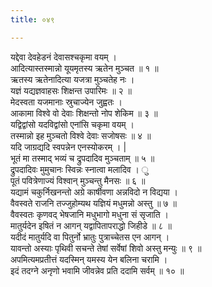 ```yaml
---
title: ०४९

---
```

यद्देवा देवहेडनं देवासश्चकृमा वयम् ।  
आदित्यास्तस्मान्नो यूयमृतस्य ऋतेन मुञ्चत ॥ १ ॥  
ऋतस्य ऋतेनादित्या यजत्रा मुञ्चतेह नः ।  
यज्ञं यद्यज्ञवाहसः शिक्षन्त उपारिमः ॥ २ ॥  
मेदस्वता यजमानाः स्रुचाज्येन जुह्वतः ।  
आकामा विश्वे वो देवाः शिक्षन्तो नोप शेकिम ॥ ३ ॥  
यद्विद्वांसो यदविद्वांसो एनांसि चकृमा वयम् ।  
तस्मान्नो इह मुञ्चतो विश्वे देवाः सजोषसः ॥ ४ ॥  
यदि जाग्रद्यदि स्वपन्नेन एनस्योकरम् । |  
भूतं मा तस्माद् भव्यं च द्रुपदादिव मुञ्चताम् ॥ ५ ॥  
द्रुपदादिवः मुमुचानः स्विन्नः स्नात्वा मलादिव । ु  
पूतं पवित्रेणाज्यं विश्वान् मुञ्चन्तु मैनसः ॥ ६ ॥  
यद्यामं चकुर्निखनन्तो अग्रे कार्षीवणा अन्नविदो न विद्यया ।  
वैवस्वते राजनि तज्जुहोम्यथ यज्ञियं मधुमन्नो अस्तु ॥ ७ ॥  
वैवस्वतः कृणवद् भेषजानि मधुभागो मधुना सं सृजाति ।  
मातुर्यदेन इषितं न आगन् यद्वापितापराद्धो जिहीडे ॥ ८ ॥  
यदीदं मातुर्यदि वा पितुर्नो भ्रातुः पुत्राच्चेतस एन आगन् ।  
यावन्तो अस्याः पृथिवी सचन्ते तेषां सर्वेषां शिवो अस्तु मन्युः ॥ ९ ॥  
अपमित्यमप्रतीत्तं यदस्मिन् यमस्य येन बलिना चरामि ।  
इदं तदग्ने अनृणो भवामि जीवन्नेव प्रति ददामि सर्वम् ॥ १० ॥  